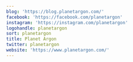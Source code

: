 ```yaml
---
blog: 'https://blog.planetargon.com/'
facebook: 'https://facebook.com/planetargon'
instagram: 'https://instagram.com/planetargon'
logohandle: planetargon
sort: planetargon
title: Planet Argon
twitter: planetargon
website: 'https://www.planetargon.com/'
---
```

